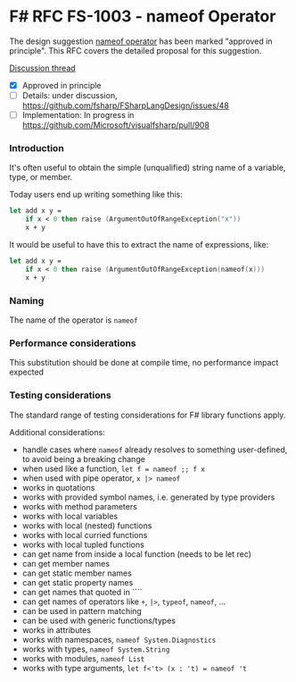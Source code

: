 
# F# RFC FS-1003 - nameof Operator

The design suggestion [nameof operator](http://fslang.uservoice.com/forums/245727-f-language/suggestions/5900625-add-nameof-operator-to-follow-c-vb-update) has been marked "approved in principle".
This RFC covers the detailed proposal for this suggestion.

[Discussion thread](https://github.com/fsharp/FSharpLangDesign/issues/48)

* [x] Approved in principle
* [ ] Details: under discussion, https://github.com/fsharp/FSharpLangDesign/issues/48
* [ ] Implementation: In progress in https://github.com/Microsoft/visualfsharp/pull/908

### Introduction

It's often useful to obtain the simple (unqualified) string name of a variable, type, or member.

Today users end up writing something like this:

```fsharp
let add x y =
    if x < 0 then raise (ArgumentOutOfRangeException("x"))
    x + y
```

It would be useful to have this to extract the name of expressions, like:

```fsharp
let add x y =
    if x < 0 then raise (ArgumentOutOfRangeException(nameof(x)))
    x + y
```

### Naming 

The name of the operator is `nameof`

### Performance considerations

This substitution should be done at compile time, no performance impact expected

### Testing considerations

The standard range of testing  considerations for F# library functions apply.

Additional considerations:

- handle cases where `nameof` already resolves to something user-defined, to avoid being a breaking change
- when used like a function, `let f = nameof ;; f x`
- when used with pipe operator, `x |> nameof`
- works in quotations
- works with provided symbol names, i.e. generated by type providers
- works with method parameters
- works with local variables
- works with local (nested) functions
- works with local curried functions
- works with local tupled functions
- can get name from inside a local function (needs to be let rec)
- can get member names
- can get static member names
- can get static property names
- can get names that quoted in ````
- can get names of operators like `+`, `|>`, `typeof`, `nameof`, ...
- can be used in pattern matching
- can be used with generic functions/types
- works in attributes
- works with namespaces, `nameof System.Diagnostics`
- works with types, `nameof System.String`
- works with modules, `nameof List`
- works with type arguments, `let f<'t> (x : 't) = nameof 't`
